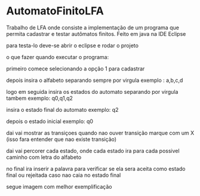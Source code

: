 # AutomatoFinitoLFA
Trabalho de LFA  onde consiste a implementação de um programa que permita cadastrar e testar autômatos finitos. 
Feito em java na IDE Eclipse 

para testa-lo deve-se abrir o eclipse e rodar o projeto

o que fazer quando executar o programa:

primeiro comece selecionando a opção 1 para cadastrar

depois insira o alfabeto separando sempre por virgula exemplo : a,b,c,d

logo em seguida insira os estados do automato separando por virgula tambem exemplo: q0,q1,q2

insira o estado final do automato exemplo: q2

depois o estado inicial exemplo: q0

dai vai mostrar as transiçoes quando nao ouver transição marque com um X
(isso fara entender que nao existe transição)

dai vai percorer cada estado, onde cada estado ira 
para cada possivel caminho com letra do alfabeto

no final ira inserir a palavra para verificar se ela sera aceita como estado final
ou rejeitada caso nao caia no estado final

segue imagem com melhor exemplificação 
